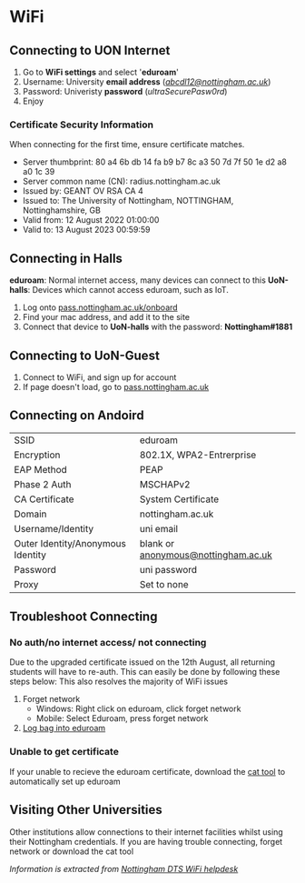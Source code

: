 # WiFi
## Connecting to UON Internet
1. Go to **WiFi settings** and select '**eduroam**'
2. Username: University **email address** (*abcdl12@nottingham.ac.uk*)
3. Password: Univeristy **password** (*ultraSecurePasw0rd*)
4. Enjoy

### Certificate Security Information
When connecting for the first time, ensure certificate matches.
- Server thumbprint: 80 a4 6b db 14 fa b9 b7 8c a3 50 7d 7f 50 1e d2 a8 a0 1c 39
- Server common name (CN): radius.nottingham.ac.uk
- Issued by: GEANT OV RSA CA 4
- Issued to: The University of Nottingham, NOTTINGHAM, Nottinghamshire, GB
- Valid from: 12 August 2022 01:00:00
- Valid to: 13 August 2023 00:59:59

## Connecting in Halls
**eduroam**: Normal internet access, many devices can connect to this
**UoN-halls**: Devices which cannot access eduroam, such as IoT.
1. Log onto [pass.nottingham.ac.uk/onboard](https://pass.nottingham.ac.uk/onboard)
2. Find your mac address, and add it to the site
3. Connect that device to **UoN-halls** with the password: **Nottingham#1881**

## Connecting to UoN-Guest
1. Connect to WiFi, and sign up for account
2. If page doesn't load, go to [pass.nottingham.ac.uk](https://pass.nottingham.ac.uk)

## Connecting on Andoird
|                                   |                                     |
|-----------------------------------|-------------------------------------|
| SSID                              | eduroam                             |
| Encryption                        | 802.1X, WPA2-Entrerprise            |
| EAP Method                        | PEAP                                |
| Phase 2 Auth                      | MSCHAPv2                            |
| CA Certificate                    | System Certificate                  |
| Domain                            | nottingham.ac.uk                    |
| Username/Identity                 | uni email                           |
| Outer Identity/Anonymous Identity | blank or anonymous@nottingham.ac.uk |
| Password                          | uni password                        |
| Proxy                             | Set to none                         |


## Troubleshoot Connecting
### No auth/no internet access/ not connecting
Due to the upgraded certificate issued on the 12th August, all returning students will have to re-auth. This can easily be done by following these steps below:
This also resolves the majority of WiFi issues
1. Forget network 
   - Windows: Right click on eduroam, click forget network
   - Mobile: Select Eduroam, press forget network
2. [Log bag into eduroam ](#connecting-to-uon-internet)

### Unable to get certificate
If your unable to recieve the eduroam certificate, download the [cat tool](https://cat.eduroam.org/?idp=1094&profile=1927) to automatically set up eduroam

## Visiting Other Universities
Other institutions allow connections to their internet facilities whilst using their Nottingham credentials. If you are having trouble connecting, forget network or download the cat tool



*Information is extracted from [Nottingham DTS WiFi helpdesk](https://www.nottingham.ac.uk/go/wifi)*